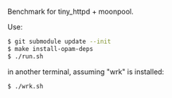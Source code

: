 
Benchmark for tiny_httpd + moonpool.

Use:

```sh
$ git submodule update --init
$ make install-opam-deps
$ ./run.sh
```

in another terminal, assuming "wrk" is installed:
```sh
$ ./wrk.sh
```
